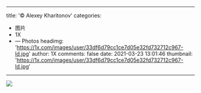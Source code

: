 
---
title: '© Alexey Kharitonov'
categories: 
 - 图片
 - 1X
 - — Photos
headimg: 'https://1x.com/images/user/33df6d79cc1ce7d05e32fd732712c967-ld.jpg'
author: 1X
comments: false
date: 2021-03-23 13:01:46
thumbnail: 'https://1x.com/images/user/33df6d79cc1ce7d05e32fd732712c967-ld.jpg'
---

<div>   
<img src="https://1x.com/images/user/33df6d79cc1ce7d05e32fd732712c967-ld.jpg" referrerpolicy="no-referrer">  
</div>
            